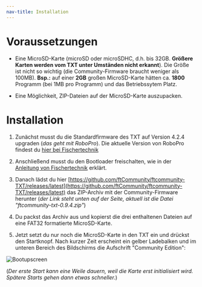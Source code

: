 ```yaml
---
nav-title: Installation
---
```

# Voraussetzungen

* Eine MicroSD-Karte (microSD oder microSDHC, d.h. bis 32GB. **Größere Karten werden vom TXT unter Umständen nicht erkannt**). Die Größe ist nicht so wichtig (die Community-Firmware braucht weniger als 100MB). **Bsp.:** auf einer **2GB** großen MicroSD-Karte hätten ca. **1800** Programm (bei 1MB pro Programm) und das Betriebssytem Platz.

* Eine Möglichkeit, ZIP-Dateien auf der MicroSD-Karte auszupacken.

# Installation

1. Zunächst musst du die Standardfirmware des TXT auf Version 4.2.4 upgraden (_das geht mit RoboPro_). Die aktuelle Version von RoboPro findest du [hier bei Fischertechnik](https://www.fischertechnik.de/-/media/fischertechnik/fite/service/downloads/robotics/robo-pro/documents/01-update-robopro-424.ashx)

1. Anschließend musst du den Bootloader freischalten, wie in der [Anleitung von Fischertechnik](https://www.fischertechnik.de/-/media/fischertechnik/fite/service/downloads/robotics/txt-controller/documents/freischaltung_des_bootloaders_deutsch.ashx) erklärt.

1. Danach lädst du hier [https://github.com/ftCommunity/ftcommunity-TXT/releases/latest](https://github.com/ftCommunity/ftcommunity-TXT/releases/latest) das ZIP-Archiv mit der Community-Firmware herunter (_der Link steht unten auf der Seite, aktuell ist die Datei "ftcommunity-txt-0.9.4.zip"_)

1. Du packst das Archiv aus und kopierst die drei enthaltenen Dateien auf eine FAT32 formatierte MicroSD-Karte.

1. Jetzt setzt du nur noch die MicroSD-Karte in den TXT ein und drückst den Startknopf. Nach kurzer Zeit erscheint ein gelber Ladebalken und im unteren Bereich des Bildschirms die Aufschrift "Community Edition":

 ![Bootupscreen](https://raw.githubusercontent.com/ftCommunity/ftcommunity-TXT/master/board/fischertechnik/TXT/rootfs/etc/ftc-logo.png)

 (_Der erste Start kann eine Weile dauern, weil die Karte erst initialisiert wird. Spätere Starts gehen dann etwas schneller._)
